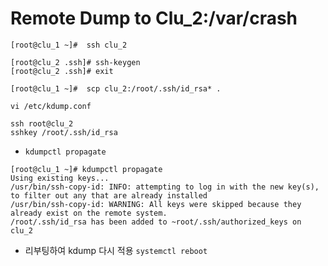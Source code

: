 # Remote Dump to Clu_2:/var/crash #
~~~
[root@clu_1 ~]#  ssh clu_2

[root@clu_2 .ssh]# ssh-keygen
[root@clu_2 .ssh]# exit

[root@clu_1 ~]#  scp clu_2:/root/.ssh/id_rsa* .
~~~

`vi /etc/kdump.conf`
~~~
ssh root@clu_2
sshkey /root/.ssh/id_rsa
~~~

- `kdumpctl propagate`
~~~
[root@clu_1 ~]# kdumpctl propagate
Using existing keys...
/usr/bin/ssh-copy-id: INFO: attempting to log in with the new key(s), to filter out any that are already installed
/usr/bin/ssh-copy-id: WARNING: All keys were skipped because they already exist on the remote system.
/root/.ssh/id_rsa has been added to ~root/.ssh/authorized_keys on clu_2
~~~

- 리부팅하여 kdump 다시 적용
`systemctl reboot`
